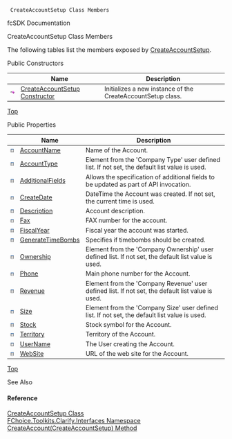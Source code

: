 ﻿     CreateAccountSetup Class Members                                                   

fcSDK Documentation

CreateAccountSetup Class Members

The following tables list the members exposed by [CreateAccountSetup](FChoice.Toolkits.Clarify~FChoice.Toolkits.Clarify.Interfaces.CreateAccountSetup.md).

Public Constructors

|   | Name | Description |
| --- | --- | --- |
| ![Public Constructor](dotnetimages/publicConstructor.png) | [CreateAccountSetup Constructor](FChoice.Toolkits.Clarify~FChoice.Toolkits.Clarify.Interfaces.CreateAccountSetup~_ctor.md) | Initializes a new instance of the CreateAccountSetup class.   |

[Top](#top)

Public Properties

|   | Name | Description |
| --- | --- | --- |
| ![Public Property](dotnetimages/publicProperty.png) | [AccountName](FChoice.Toolkits.Clarify~FChoice.Toolkits.Clarify.Interfaces.CreateAccountSetup~AccountName.md) | Name of the Account.   |
| ![Public Property](dotnetimages/publicProperty.png) | [AccountType](FChoice.Toolkits.Clarify~FChoice.Toolkits.Clarify.Interfaces.CreateAccountSetup~AccountType.md) | Element from the 'Company Type' user defined list. If not set, the default list value is used.   |
| ![Public Property](dotnetimages/publicProperty.png) | [AdditionalFields](FChoice.Toolkits.Clarify~FChoice.Toolkits.Clarify.Interfaces.CreateAccountSetup~AdditionalFields.md) | Allows the specification of additional fields to be updated as part of API invocation.   |
| ![Public Property](dotnetimages/publicProperty.png) | [CreateDate](FChoice.Toolkits.Clarify~FChoice.Toolkits.Clarify.Interfaces.CreateAccountSetup~CreateDate.md) | DateTime the Account was created. If not set, the current time is used.   |
| ![Public Property](dotnetimages/publicProperty.png) | [Description](FChoice.Toolkits.Clarify~FChoice.Toolkits.Clarify.Interfaces.CreateAccountSetup~Description.md) | Account description.   |
| ![Public Property](dotnetimages/publicProperty.png) | [Fax](FChoice.Toolkits.Clarify~FChoice.Toolkits.Clarify.Interfaces.CreateAccountSetup~Fax.md) | FAX number for the account.   |
| ![Public Property](dotnetimages/publicProperty.png) | [FiscalYear](FChoice.Toolkits.Clarify~FChoice.Toolkits.Clarify.Interfaces.CreateAccountSetup~FiscalYear.md) | Fiscal year the account was started.   |
| ![Public Property](dotnetimages/publicProperty.png) | [GenerateTimeBombs](FChoice.Toolkits.Clarify~FChoice.Toolkits.Clarify.Interfaces.CreateAccountSetup~GenerateTimeBombs.md) | Specifies if timebombs should be created.   |
| ![Public Property](dotnetimages/publicProperty.png) | [Ownership](FChoice.Toolkits.Clarify~FChoice.Toolkits.Clarify.Interfaces.CreateAccountSetup~Ownership.md) | Element from the 'Company Ownership' user defined list. If not set, the default list value is used.   |
| ![Public Property](dotnetimages/publicProperty.png) | [Phone](FChoice.Toolkits.Clarify~FChoice.Toolkits.Clarify.Interfaces.CreateAccountSetup~Phone.md) | Main phone number for the Account.   |
| ![Public Property](dotnetimages/publicProperty.png) | [Revenue](FChoice.Toolkits.Clarify~FChoice.Toolkits.Clarify.Interfaces.CreateAccountSetup~Revenue.md) | Element from the 'Company Revenue' user defined list. If not set, the default list value is used.   |
| ![Public Property](dotnetimages/publicProperty.png) | [Size](FChoice.Toolkits.Clarify~FChoice.Toolkits.Clarify.Interfaces.CreateAccountSetup~Size.md) | Element from the 'Company Size' user defined list. If not set, the default list value is used.   |
| ![Public Property](dotnetimages/publicProperty.png) | [Stock](FChoice.Toolkits.Clarify~FChoice.Toolkits.Clarify.Interfaces.CreateAccountSetup~Stock.md) | Stock symbol for the Account.   |
| ![Public Property](dotnetimages/publicProperty.png) | [Territory](FChoice.Toolkits.Clarify~FChoice.Toolkits.Clarify.Interfaces.CreateAccountSetup~Territory.md) | Territory of the Account.   |
| ![Public Property](dotnetimages/publicProperty.png) | [UserName](FChoice.Toolkits.Clarify~FChoice.Toolkits.Clarify.Interfaces.CreateAccountSetup~UserName.md) | The User creating the Account.   |
| ![Public Property](dotnetimages/publicProperty.png) | [WebSite](FChoice.Toolkits.Clarify~FChoice.Toolkits.Clarify.Interfaces.CreateAccountSetup~WebSite.md) | URL of the web site for the Account.   |

[Top](#top)

See Also

#### Reference

[CreateAccountSetup Class](FChoice.Toolkits.Clarify~FChoice.Toolkits.Clarify.Interfaces.CreateAccountSetup.md)  
[FChoice.Toolkits.Clarify.Interfaces Namespace](FChoice.Toolkits.Clarify~FChoice.Toolkits.Clarify.Interfaces_namespace.md)  
[CreateAccount(CreateAccountSetup) Method](FChoice.Toolkits.Clarify~FChoice.Toolkits.Clarify.Interfaces.InterfacesToolkit~CreateAccount(CreateAccountSetup).md)